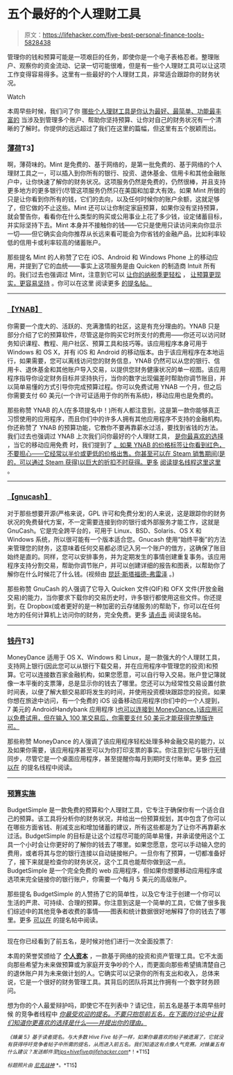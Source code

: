 # 五个最好的个人理财工具

> 原文：<https://lifehacker.com/five-best-personal-finance-tools-5828438>

管理你的钱和预算可能是一项艰巨的任务，即使你是一个电子表格忍者。整理账户、观察你的资金流动、记录一切可能很难，但是有一些个人理财工具可以让这项工作变得容易得多。这里有一些最好的个人理财工具，非常适合跟踪你的财务状况。

Watch

本周早些时候，我们问了你 [哪些个人理财工具是你认为最好、最简单、功能最丰富的](http://lifehacker.com/whats-the-best-personal-finance-tool-1561550275) 当涉及到管理多个账户、帮助你坚持预算、让你对自己的财务状况有一个清晰的了解时。你提供的远远超过了我们在这里的篇幅，但这里有五个脱颖而出。

### [薄荷](https://www.mint.com/)T3】

啊，薄荷味的。Mint 是免费的、基于网络的，是第一批免费的、基于网络的个人理财工具之一，可以插入到你所有的银行、投资、退休基金、信用卡和其他金融账户中，让你快速了解你的财务状况。这项服务仍然是免费的，仍然很棒，并且支持更多地方的更多银行(尽管这项服务仍然只在美国和加拿大有效。如果 Mint 所做的只是让你看到你所有的钱，它们的去向，以及任何时候你的账户余额，这就足够了，但它做的不止这些。Mint 还可以让你制定家庭预算，如果你没有坚持预算，就会警告你，看看你在什么类型的购买或公用事业上花了多少钱，设定储蓄目标，并实际坚持下去。Mint 本身并不接触你的钱——它只是使用只读访问来向你显示一切——但它确实会向你推荐从长远来看可能会为你省钱的金融产品，比如利率较低的信用卡或利率较高的储蓄账户。

那些提名 Mint 的人称赞了它在 iOS、Android 和 Windows Phone 上的移动应用，并提到了它的血统——事实上这项服务是由 Quicken 的制造商 Intuit 所有的。我们过去也强调过 Mint，注意到它可以 [让你的纳税季更轻松](http://lifehacker.com/four-ways-mint-can-make-your-tax-season-easier-5990733) ， [让预算更现实，更容易坚持](http://lifehacker.com/how-to-create-and-stick-to-a-realistic-budget-with-mi-5725282) 。你可以在这里 阅读更多 [的提名帖。](http://lifehacker.com/mint-is-the-best-personal-finance-tool-ever-they-are-o-1561703084)

* * *

### [【YNAB】](http://www.youneedabudget.com/)

你需要一个庞大的、活跃的、充满激情的社区，这是有充分理由的。YNAB 只是部分介绍了它的预算软件，尽管这是你购买它时所支付的费用——你还可以访问财务知识课程、教程、用户社区、预算工具和技巧等。该应用程序本身可用于 Windows 和 OS X，并有 iOS 和 Android 的移动版本。由于该应用程序在本地运行，如果需要，您可以离线访问您的财务信息，YNAB 仍然可以从您的银行、信用卡、退休基金和其他账户导入交易，以提供您财务健康状况的单一视图。该应用程序指导你设定财务目标并坚持执行，当你的数字出现偏差时帮助你调节账目，并以简单易懂的方式引导你完成预算过程。你可以免费试用 YNAB 一个月，但之后你需要支付 60 美元(一个许可证适用于你的所有系统)，移动应用也是免费的。

那些称赞 YNAB 的人(在多项提名中！)所有人都注意到，这是第一款你能够真正习惯使用的应用程序，而且你们中的许多人拥有其他应用程序不支持的金融机构。你还称赞了 YNAB 的预算功能，它教你不要再靠薪水过活，要找到省钱的方法。我们过去也强调过 YNAB 上次我们问你最好的个人理财工具， [是你最喜欢的选择](http://lifehacker.com/most-popular-personal-finance-software-ynab-5829256) ，当它的移动应用免费 时，我们提到了 [。如果 YNAB 的价格标签让你看到红色，不要担心——它经常以半价或更低的价格出售。你甚至可以在 Steam 销售期间(是的，可以通过 Steam 获得)以巨大的折扣不时获得。更多](http://lifehacker.com/you-need-a-budgets-mobile-apps-are-now-free-5992870) [阅读提名线程这里](http://lifehacker.com/vote-ynab-its-not-just-a-piece-of-software-but-a-comp-1561705756)[这里](http://lifehacker.com/you-need-a-budget-ynab-has-my-vote-for-the-longest-t-1561706729) 。

* * *

### [【gnucash】](http://www.gnucash.org/)

对于那些想要开源(严格来说，GPL 许可和免费分发)的人来说，这是跟踪你的财务状况的免费替代方案，不一定需要连接到你的银行或外部服务才能工作，这就是 GnuCash。它是完全跨平台的，可用于 Linux、BSD、Solaris、OS X 和 Windows 系统，所以很可能有一个版本适合您。Gnucash 使用“始终平衡”的方法来管理您的财务，这意味着任何交易都必须记入另一个账户的借方，这确保了账目始终是直的。同样，您可以安排事务，并为定期发生的事情创建重复事务。该应用程序支持分割交易，帮助你调节账户，并可以创建详细的报告和图表，以帮助你了解你在什么时候花了什么钱。(视频由 [昆廷·斯塔福德-弗雷泽](https://www.youtube.com/user/quentinsf) 。)

那些称赞 GnuCash 的人强调了它导入 Quicken 文件(QIF)和 OFX 文件(开放金融交易)的能力，当你要求下载你的交易历史时，许多银行都使用这些文件。你还提到，在 Dropbox(或者更好的是一种加密的云存储服务)的帮助下，你可以在任何地方的任何计算机上访问你的财务，完全免费。更多 [请点击](http://lifehacker.com/vote-gnucash-why-free-and-with-a-lot-of-features-su-1561707118) 阅读提名帖。

* * *

### [钱丹](http://infinitekind.com/moneydance)T3】

MoneyDance 适用于 OS X、Windows 和 Linux，是一款强大的个人理财工具，支持网上银行(因此您可以从银行下载交易，并在应用程序中管理您的投资)和预算。它可以连接数百家金融机构，如果您愿意，可以自行导入交易。账户登记簿就像一本平衡的支票簿，总是显示你的钱去了哪里。您还可以为经常性交易设置付款时间表，以便了解大额交易即将发生的时间，并使用投资模块跟踪您的投资。如果你想在旅途中访问，有一个免费的 iOS 设备移动应用程序(你们中的一个人提到，7 美元的 AndroidHandybank 应用程序 [)也可以连接到 MoneyDance。)该应用可以免费试用，但在输入 100 笔交易后，你需要支付 50 美元才能获得完整版许可。](https://play.google.com/store/apps/details?id=com.mennesoft.android)

那些称赞 MoneyDance 的人强调了该应用程序轻松处理多种金融交易的能力，以及如果你需要，该应用程序甚至可以为你打印支票的事实。你注意到它与银行无缝同步，尽管它是一个桌面应用程序，甚至提醒你每月到期时支付账单。更多 [你可以在](http://lifehacker.com/vote-moneydance-adjunct-handybank-for-android-it-is-1561709072) 的提名线程中阅读。

* * *

### [预算实施](https://www.budgetsimple.com/)

BudgetSimple 是一款免费的预算和个人理财工具，它专注于确保你有一个适合自己的预算。该工具将分析你的财务状况，并给出一份预算规划，其中包含了你可以在哪些方面省钱、削减支出和增加储蓄的建议，所有这些都是为了让你不再靠薪水过活。BudgetSimple 的目标是让这个过程尽可能的简单易懂，并承诺使用这个工具一个小时会让你更好的了解你的钱去了哪里。如果您愿意，您可以手动输入您的费用，或者将其与您的银行连接以自动链接帐户。一旦你有了预算，一切都准备好了，接下来就是检查你的财务状况，这个工具也能帮你做到这一点。BudgetSimple 是一个完全免费的 web 应用程序，但如果你想要移动应用程序或选项来完全链接你的银行账户，你需要一个每月 5 美元的高级账户。

那些提名 BudgetSimple 的人赞扬了它的简单性，以及它专注于创建一个你可以生活的严肃、可持续、合理的预算。你注意到这是一个简单的工具，它做了很多我们综述中的其他竞争者收费的事情——图表和统计数据很好地解释了你的钱去了哪里。更多 [可以在](http://lifehacker.com/vote-budgetsimple-https-www-budgetsimple-com-why-1561705638) 的提名帖中阅读。

* * *

现在你已经看到了前五名，是时候对他们进行一次全面投票了:

本周的荣誉奖颁给了 [**个人资本**](https://www.personalcapital.com/) ，一款基于网络的投资和资产管理工具。它不太面向那些希望为未来做预算或为家庭开支争吵的个人，而更面向那些希望搞清楚自己的退休账户并为未来做计划的人。它确实可以记录你的所有支出和收入，总体来说，它是一个很好的财务管理工具。其背后的团队将其比作拥有一个数字财务顾问。

想为你的个人最爱辩护吗，即使它不在列表中？请记住，前五名是基于本周早些时候 的竞争者线程中 [*你最受欢迎的提名。不要只抱怨前五名，在下面的讨论中让我们知道你更喜欢的选择是什么——并提出你的理由。*](http://lifehacker.com/whats-the-best-personal-finance-tool-1561550275)

<small>*《蜂巢 5》基于读者提名。与大多数 Hive Five 帖子一样，如果你最喜欢的帖子被遗漏了，它就没有获得呼吁竞争者帖子中所需的提名，从而进入前五名。我们知道这有点像人气竞赛。对蜂巢五有什么建议？发送邮件至*</small>[<small>*tips+hivefive@lifehacker.com*</small>](mailto:tips+hivefive@lifehacker.com)<small>*！*T15】</small>

<small>*标题照片由*</small> [<small>*尼克战神*</small>](https://www.flickr.com/photos/aresauburnphotos/2678453389) <small>*。*T15】</small>